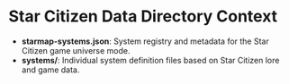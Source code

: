 # Star Citizen Data Directory Context

- **starmap-systems.json**: System registry and metadata for the Star Citizen game universe mode.
- **systems/**: Individual system definition files based on Star Citizen lore and game data.
